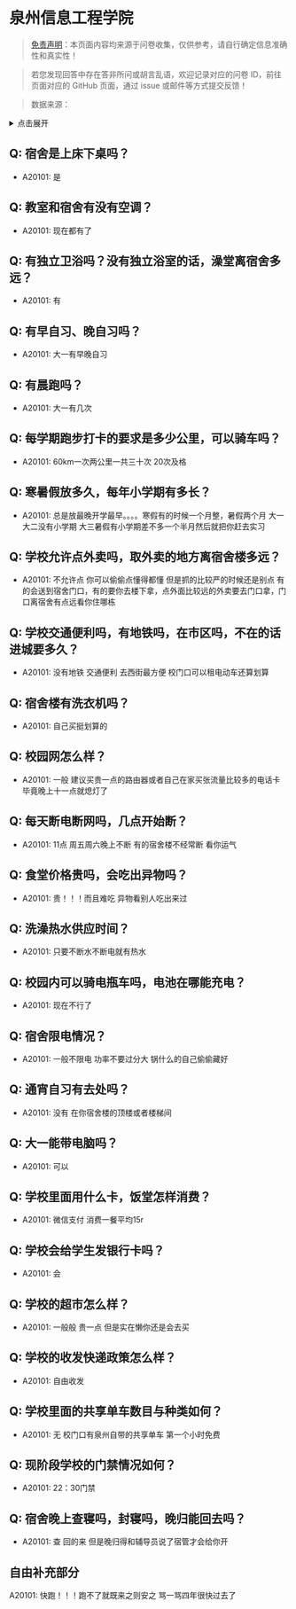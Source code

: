 # 泉州信息工程学院

> [免责声明](https://colleges.chat/#_3)：本页面内容均来源于问卷收集，仅供参考，请自行确定信息准确性和真实性！

> 若您发现回答中存在答非所问或胡言乱语，欢迎记录对应的问卷 ID，前往页面对应的 GitHub 页面，通过 issue 或邮件等方式提交反馈！

> 数据来源：

<details><summary>点击展开</summary>
<ul>
<li>A20101: 匿名 (2023 年 06 月)</li>
</ul>
</details>

## Q: 宿舍是上床下桌吗？

- A20101: 是

## Q: 教室和宿舍有没有空调？

- A20101: 现在都有了

## Q: 有独立卫浴吗？没有独立浴室的话，澡堂离宿舍多远？

- A20101: 有

## Q: 有早自习、晚自习吗？

- A20101: 大一有早晚自习

## Q: 有晨跑吗？

- A20101: 大一有几次

## Q: 每学期跑步打卡的要求是多少公里，可以骑车吗？

- A20101: 60km一次两公里一共三十次 20次及格

## Q: 寒暑假放多久，每年小学期有多长？

- A20101: 总是放最晚开学最早。。。。寒假有的时候一个月整，暑假两个月 大一大二没有小学期 大三暑假有小学期差不多一个半月然后就把你赶去实习

## Q: 学校允许点外卖吗，取外卖的地方离宿舍楼多远？

- A20101: 不允许点 你可以偷偷点懂得都懂 但是抓的比较严的时候还是别点 有的会送到宿舍门口，有的要你去楼下拿，点外面比较远的外卖要去门口拿，门口离宿舍有点远看你住哪栋

## Q: 学校交通便利吗，有地铁吗，在市区吗，不在的话进城要多久？

- A20101: 没有地铁 交通便利 去西街最方便 校门口可以租电动车还算划算

## Q: 宿舍楼有洗衣机吗？

- A20101: 自己买挺划算的

## Q: 校园网怎么样？

- A20101: 一般 建议买贵一点的路由器或者自己在家买张流量比较多的电话卡 毕竟晚上十一点就熄灯了

## Q: 每天断电断网吗，几点开始断？

- A20101: 11点 周五周六晚上不断 有的宿舍楼不经常断 看你运气

## Q: 食堂价格贵吗，会吃出异物吗？

- A20101: 贵！！！而且难吃 异物看别人吃出来过

## Q: 洗澡热水供应时间？

- A20101: 只要不断水不断电就有热水

## Q: 校园内可以骑电瓶车吗，电池在哪能充电？

- A20101: 现在不行了

## Q: 宿舍限电情况？

- A20101: 一般不限电 功率不要过分大 锅什么的自己偷偷藏好

## Q: 通宵自习有去处吗？

- A20101: 没有 在你宿舍楼的顶楼或者楼梯间

## Q: 大一能带电脑吗？

- A20101: 可以

## Q: 学校里面用什么卡，饭堂怎样消费？

- A20101: 微信支付 消费一餐平均15r

## Q: 学校会给学生发银行卡吗？

- A20101: 会

## Q: 学校的超市怎么样？

- A20101: 一般般 贵一点 但是实在懒你还是会去买

## Q: 学校的收发快递政策怎么样？

- A20101: 自由收发

## Q: 学校里面的共享单车数目与种类如何？

- A20101: 无 校门口有泉州自带的共享单车 第一个小时免费

## Q: 现阶段学校的门禁情况如何？

- A20101: 22：30门禁

## Q: 宿舍晚上查寝吗，封寝吗，晚归能回去吗？

- A20101: 查 回的来 但是晚归得和辅导员说了宿管才会给你开

## 自由补充部分

A20101: 快跑！！！跑不了就既来之则安之 骂一骂四年很快过去了